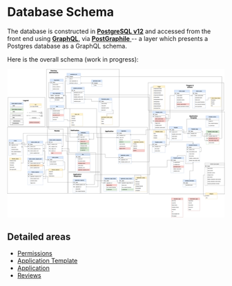 # Database Schema

The database is constructed in [**PostgreSQL v12**](https://www.postgresql.org/) and accessed from the front end using [**GraphQL**](https://graphql.org/learn/), via [**PostGraphile** ](https://www.graphile.org/postgraphile/) -- a layer which presents a Postgres database as a GraphQL schema.

Here is the overall schema (work in progress):

![Database Schema](images/database-schema-wip.png)

## Detailed areas

- [Permissions](Database-Schema-Permission.md)
- [Application Template](Database-Schema-Template.md)
- [Application](Database-Schema-Application.md)
- [Reviews](Database-Schema-Review-And-Consolidation.md)
